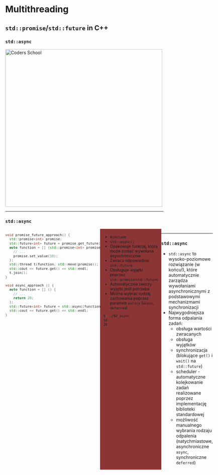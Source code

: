 <!-- .slide: data-background="#111111" -->

# Multithreading

## `std::promise`/`std::future` in C++

### `std::async`

<a href="https://coders.school">
    <img width="500" data-src="../coders_school_logo.png" alt="Coders School" class="plain">
</a>

___

### `std::async`

<div style="display: flex;">

<div style="width: 60%; font-size: .9em;">

```c++
void promise_future_approach() {
  std::promise<int> promise;
  std::future<int> future = promise.get_future();
  auto function = [] (std::promise<int> promise) {
    // ...
    promise.set_value(10);
  };
  std::thread t(function, std::move(promise));
  std::cout << future.get() << std::endl;
  t.join();
}

void async_approach () {
  auto function = [] () {
    // ...
    return 20;
  };
  std::future<int> future = std::async(function);
  std::cout << future.get() << std::endl;
}
```
<!-- .element: class="fragment fade-in" -->
</div>

<div style="width: 40%; background-color: #8B3536; padding: 5px 10px; font-size: .9em;">

* <!-- .element: class="fragment fade-in" --> <code>#include <future></code>
* <!-- .element: class="fragment fade-in" --> <code>std::async()</code>
* <!-- .element: class="fragment fade-in" --> Opakowuje funkcję, która może zostać wywołana asynchronicznie
* <!-- .element: class="fragment fade-in" --> Zwraca odpowiednie <code>std::future<T></code>
* <!-- .element: class="fragment fade-in" --> Obsługuje wyjątki poprzez <code>std::promise</code>/<code>std::future</code>
* <!-- .element: class="fragment fade-in" --> Automatycznie tworzy wyjątki jeśli potrzeba
* <!-- .element: class="fragment fade-in" --> Można wybrać rodzaj zachowania poprzez parametr <code>policy</code> (<code>async</code>, <code>deferred</code>)

```bash
$> ./02_async
10
20
```
<!-- .element: class="fragment fade-in" -->
</div> <!-- .element: class="fragment fade-in" -->

<div>

___

### `std::async`

* <!-- .element: class="fragment fade-in" --> <code>std::async</code> to wysoko-poziomowe rozwiązanie (w końcu!), które automatycznie zarządza wywołaniami asynchronicznymi z podstawowymi mechanizmami synchronizacji
* <!-- .element: class="fragment fade-in" --> Najwygodniejsza forma odpalania zadań:
  * <!-- .element: class="fragment fade-in" --> obsługa wartości zwracanych
  * <!-- .element: class="fragment fade-in" --> obsługa wyjątków
  * <!-- .element: class="fragment fade-in" --> synchronizacja (blokujące <code>get()</code> i <code>wait()</code> na <code>std::future</code>)
  * <!-- .element: class="fragment fade-in" --> scheduler - automatyczne kolejkowanie zadań realizowane poprzez implementację biblioteki standardowej
  * <!-- .element: class="fragment fade-in" --> możliwość manualnego wybrania rodzaju odpalenia (natychmiastowe, asynchroniczne <code>async</code>, synchroniczne <code>deferred</code>)